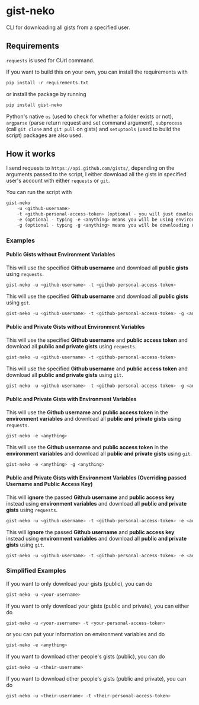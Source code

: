 # gist-neko

CLI for downloading all gists from a specified user.

## Requirements

`requests` is used for CUrl command.

If you want to build this on your own, you can install the requirements with

```Python
pip install -r requirements.txt
```

or install the package by running

```Python
pip install gist-neko
```

Python's native `os` (used to check for whether a folder exists or not), `argparse` (parse return request and set command argument), `subprocess` (call `git clone` and `git pull` on gists) and `setuptools` (used to build the script) packages are also used.

## How it works

I send requests to `https://api.github.com/gists/`, depending on the arguments passed to the script, I either download all the gists in specified user's account with either `requests` or `git`.

You can run the script with

```Python
gist-neko
    -u <github-username>
    -t <github-personal-access-token> (optional - you will just download the public gists instead of all gists)
    -e (optional - typing -e <anything> means you will be using environment variables)
    -g (optional - typing -g <anything> means you will be downloading using git)
```

### Examples

#### Public Gists without Environment Variables

This will use the specified **Github username** and download all **public gists** using `requests`.

```Python
gist-neko -u <github-username> -t <github-personal-access-token>
```

This will use the specified **Github username** and download all **public gists** using `git`.

```Python
gist-neko -u <github-username> -t <github-personal-access-token> -g <anything>
```

#### Public and Private Gists without Environment Variables

This will use the specified **Github username** and **public access token** and download all **public and private gists** using `requests`.

```Python
gist-neko -u <github-username> -t <github-personal-access-token>
```

This will use the specified **Github username** and **public access token** and download all **public and private gists** using `git`.

```Python
gist-neko -u <github-username> -t <github-personal-access-token> -g <anything>
```

#### Public and Private Gists with Environment Variables

This will use the **Github username** and **public access token** in the **environment variables** and download all **public and private gists** using `requests`.

```Python
gist-neko -e <anything>
```

This will use the **Github username** and **public access token** in the **environment variables** and download all **public and private gists** using `git`.

```Python
gist-neko -e <anything> -g <anything>
```

#### Public and Private Gists with Environment Variables (Overriding passed Username and Public Access Key)

This will **ignore** the passed **Github username** and **public access key** instead using **environment variables** and download all **public and private gists** using `requests`.

```Python
gist-neko -u <github-username> -t <github-personal-access-token> -e <anything>
```

This will **ignore** the passed **Github username** and **public access key** instead using **environment variables** and download all **public and private gists** using `git`.

```Python
gist-neko -u <github-username> -t <github-personal-access-token> -e <anything> -g <anything>
```

### Simplified Examples

If you want to only download your gists (public), you can do

```Python
gist-neko -u <your-username>
```

If you want to only download your gists (public and private), you can either do

```Python
gist-neko -u <your-username> -t <your-personal-access-token>
```

or you can put your information on environment variables and do

```Python
gist-neko -e <anything>
```

If you want to download other people's gists (public), you can do

```Python
gist-neko -u <their-username>
```

If you want to download other people's gists (public and private), you can do

```Python
gist-neko -u <their-username> -t <their-personal-access-token>
```
